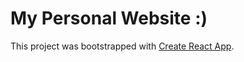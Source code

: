# My Personal Website :)

This project was bootstrapped with [Create React App](https://github.com/facebook/create-react-app).
